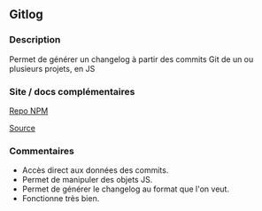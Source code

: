 ## Gitlog

### Description

Permet de générer un changelog à partir des commits Git de un ou plusieurs projets, en JS

### Site / docs complémentaires

[Repo NPM](https://www.npmjs.com/package/gitlog)  

[Source](https://github.com/domharrington/node-gitlog)

### Commentaires

- Accès direct aux données des commits.
- Permet de manipuler des objets JS.
- Permet de générer le changelog au format que l'on veut.
- Fonctionne très bien.  
